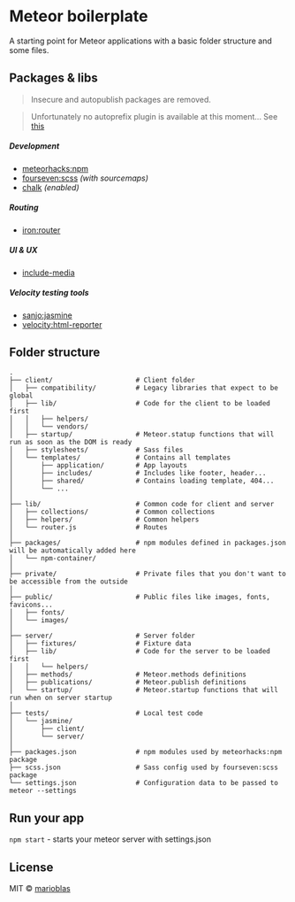 # Meteor boilerplate

A starting point for Meteor applications with a basic folder structure and some files.

## Packages & libs

> Insecure and autopublish packages are removed.

> Unfortunately no autoprefix plugin is available at this moment...
> See [this](https://github.com/meteor/meteor/issues/5219)

##### Development
- [meteorhacks:npm](https://github.com/meteorhacks/npm)
- [fourseven:scss](https://github.com/fourseven/meteor-scss) *(with sourcemaps)*
- [chalk](https://github.com/chalk/chalk) *(enabled)*

##### Routing
- [iron:router](https://github.com/iron-meteor/iron-router)

##### UI & UX
- [include-media](https://github.com/eduardoboucas/include-media)

##### Velocity testing tools
- [sanjo:jasmine](https://github.com/sanjo/meteor-jasmine)
- [velocity:html-reporter](https://github.com/meteor-velocity/html-reporter/)

## Folder structure

```
.
├── client/                     # Client folder
│   ├── compatibility/          # Legacy libraries that expect to be global
│   ├── lib/                    # Code for the client to be loaded first
│   │   ├── helpers/
│   │   └── vendors/
│   ├── startup/                # Meteor.statup functions that will run as soon as the DOM is ready
│   ├── stylesheets/            # Sass files
│   └── templates/              # Contains all templates
│       ├── application/        # App layouts
│       ├── includes/           # Includes like footer, header...
│       ├── shared/             # Contains loading template, 404...
│       └── ... 	
│			
├── lib/                        # Common code for client and server
│   ├── collections/            # Common collections
│   ├── helpers/                # Common helpers
│   └── router.js               # Routes
│
├── packages/                   # npm modules defined in packages.json will be automatically added here
│   └── npm-container/
│
├── private/                    # Private files that you don't want to be accessible from the outside
│
├── public/                     # Public files like images, fonts, favicons...
│   ├── fonts/
│   └── images/
│
├── server/                     # Server folder
│   ├── fixtures/               # Fixture data
│   ├── lib/                    # Code for the server to be loaded first
│   │   └── helpers/
│   ├── methods/                # Meteor.methods definitions
│   ├── publications/           # Meteor.publish definitions
│   └── startup/                # Meteor.startup functions that will run when on server startup
│
├── tests/                      # Local test code
│   └── jasmine/
│       ├── client/
│       └── server/
│
├── packages.json               # npm modules used by meteorhacks:npm package
├── scss.json                   # Sass config used by fourseven:scss package
└── settings.json               # Configuration data to be passed to meteor --settings
```

## Run your app

`npm start` - starts your meteor server with settings.json

## License

MIT © [marioblas](https://github.com/marioblas)
